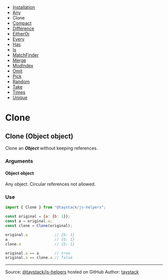 - [Installation](#installation)
- [Any](./Any.md#any)
- Clone
- [Compact](./Compact.md#compact)
- [Difference](./Difference.md#difference)
- [EitherOr](./EitherOr.md#eitheror)
- [Every](./Every.md#every)
- [Has](./Has.md#has)
- [Is](./Is.md#is)
- [MatchFinder](./MatchFinder.md#matchfinder)
- [Merge](./Merge.md#merge)
- [ModIndex](./ModIndex.md#modindex)
- [Omit](./Omit.md#omit)
- [Pick](./Pick.md#pick)
- [Random](./Random.md#random)
- [Take](./Take.md#take)
- [Times](./Times.md#times)
- [Unique](./Unique.md#unique)

# Clone

## Clone (Object object)

Clone an _***Object***_ without keeping references.

### Arguments

#### Object object

Any object. Circular references not allowed.

### Use

```javascript
import { Clone } from "@taystack/js-helpers";

const original = {a: {b: 1}};
const a = original.a;
const clone = Clone(original);

original.a            // {b: 1}
a                     // {b: 1}
clone.a               // {b: 1}

original.a == a       // true
original.a == clone.a // false
```

---
Source: [@taystack/js-helpers](https://github.com/taystack/js-helpers) hosted on GitHub
Author: [taystack](https://github.com/taystack)

